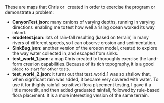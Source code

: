 These are maps that Chris or I created in order to exercise the program or demonstrate a problem:
 - **CanyonTest.json**: many canions of varying depths, running in varying directions,
   enabling me to test how well a rising ocean worked its way inland.
 - **erodetest.json**: lots of rain-fall resulting (based on terrain) in many rivers
   of different speeds, so I can observe erosion and sedimentation.
 - **SinkBug.json**: another version of the erosion model, created to explore the way water
   collected in, and escaped from sinks.
 - **test_world_1.json**: a map Chris created to thoroughly exercise the land-form creation
   capabilities.  Because of its rich topography, it is a good place to start for other tests.
 - **test_world_2.json**: it turns out that test_world_1 was so shallow that, when significant
   rain was added, it became very covered with water.  To use it for (highly rainfall sensitive)
   flora placement testing, I gave it a little more tilt, and then added graduated rainfall,
   followed by rule-based flora placement.  It is a more interesting version of the same
   terrain.

